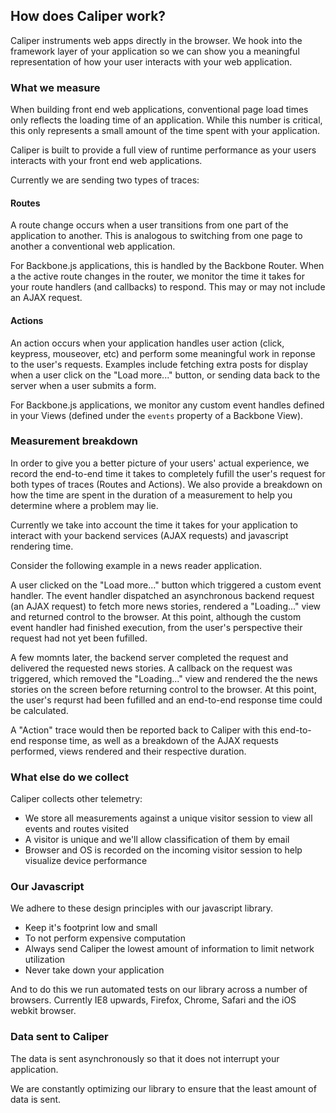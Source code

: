 ## How does Caliper work?

Caliper instruments web apps directly in the browser. We hook into the framework layer of your application so we can show you a meaningful representation of how your user interacts with your web application.

### What we measure

When building front end web applications, conventional page load times only reflects the loading time of an application.
While this number is critical, this only represents a small amount of the time spent with your application.

Caliper is built to provide a full view of runtime performance as your users interacts with your front end web applications.

Currently we are sending two types of traces:

#### <i class="ss-signpost"></i> Routes

A route change occurs when a user transitions from one part of the application to another. 
This is analogous to switching from one page to another a conventional web application. 

For Backbone.js applications, this is handled by the Backbone Router. 
When a the active route changes in the router, we monitor the time it takes for your route handlers (and callbacks) to respond.
This may or may not include an AJAX request.

#### <i class="ss-cursor"></i> Actions

An action occurs when your application handles user action (click, keypress, mouseover, etc) and perform some meaningful work in reponse to the user's requests. Examples include fetching extra posts for display when a user click on the "Load more..." button, or sending data back to the server when a user submits a form.

For Backbone.js applications, we monitor any custom event handles defined in your Views (defined under the `events` property of a Backbone View).

### Measurement breakdown

In order to give you a better picture of your users' actual experience, we record the end-to-end time it takes to completely fufill the user's request for both types of traces (Routes and Actions). We also provide a breakdown on how the time are spent in the duration of a measurement to help you determine where a problem may lie.

Currently we take into account the time it takes for your application to interact with your backend services (AJAX requests) and javascript rendering time.

Consider the following example in a news reader application.

A user clicked on the "Load more..." button which triggered a custom event handler. The event handler dispatched an asynchronous backend request (an AJAX request) to fetch more news stories, rendered a "Loading..." view and returned control to the browser. At this point, although the custom event handler had finished execution, from the user's perspective their request had not yet been fufilled.

A few momnts later, the backend server completed the request and delivered the requested news stories. A callback on the request was triggered, which removed the "Loading..." view and rendered the the news stories on the screen before returning control to the browser. At this point, the user's requrst had been fufilled and an end-to-end response time could be calculated.

A "Action" trace would then be reported back to Caliper with this end-to-end response time, as well as a breakdown of the AJAX requests performed, views rendered and their respective duration.

### What else do we collect

Caliper collects other telemetry: 

  - We store all measurements against a unique visitor session to view all events and routes visited
  - A visitor is unique and we'll allow classification of them by email
  - Browser and OS is recorded on the incoming visitor session to help visualize device performance

### Our Javascript

We adhere to these design principles with our javascript library.

  - Keep it's footprint low and small
  - To not perform expensive computation
  - Always send Caliper the lowest amount of information to limit network utilization
  - Never take down your application

And to do this we run automated tests on our library across a number of browsers. Currently IE8 upwards, Firefox, Chrome, Safari and the iOS webkit browser.

### Data sent to Caliper

The data is sent asynchronously so that it does not interrupt your application.

We are constantly optimizing our library to ensure that the least amount of data is sent.
